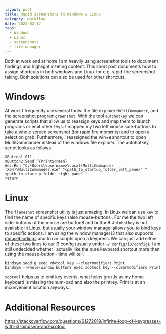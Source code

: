 ```yaml
---
layout: post
title: Rapid screenshots in Windows & Linux
category: workflow
date: 2023-03-12 
tags:
  - Windows
  - Linux
  - screenshots
  - file manager
---
```

Both at work and at home I am heavily using screenshot tools to document findings and highlight meeting content. This short post documents how to assign shortcuts in both windows and Linux for e.g. rapid-fire screenshot taking. Both solutions can also be used for other shortcuts.
<!--more-->
# Windows
At work I frequently use several tools: the file explorer `MultiCommander`, and the screenshot program `greenshot`. With the tool `autohotkey` we can generate scripts that allow us to reassign keys and map them to launch programs or emit other keys. I mapped my two left mouse side-buttons to take a whole screen screenshot (for rapid fire moments) and to open a selection grab. Furthermore, I reassigned the win+e shortcut to open MultiCommander instead of the windows file explorer. The autohotkey script looks as follows 
```
XButton1:F11
XButton2:Send ^{PrintScreen}
#e::Run "C:\Users\<username>\Local\MultiCommander (X64)\MultiCommander.exe" "<path_to_startup_folder_left_pane>" "<path_to_startup_folder_right_pane"
return
```
# Linux
The `flameshot` screenshot utility is just amazing. In Linux we can use `xev` to find the name of specific keys (also mouse-buttons). For me the two left side-buttons of the mouse are button8 and button9. `Autohotkey` is not available in Linux, but usually your window manager allows you to bind keys to specific actions. I am using the window manager i3 that also supports [mousebindings](https://i3wm.org/docs/userguide.html#mousebindings)
and to run scripts upon a keypress. We can just add either of these two lines to our i3 config (usually under `~/.config/i3/config`). I am still undecided whether I actually like the pure keyboard shortcut more than using the mouse-button - time will tell.
```
bindsym $mod+g exec xdotool key --clearmodifiers Print
bindsym --whole-window button8 exec xdotool key --clearmodifiers Print
```
`xdotool` helps us to emit key events, what helps greatly as my home keyboard is missing the num-pad and also the printkey. Print is at an inconvenient location anyways...
# Additional Resources
https://stackoverflow.com/questions/61272019/infinite-loop-of-keypresses-with-i3-bindsym-and-xdotool
